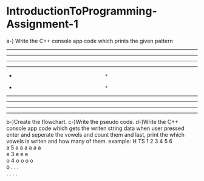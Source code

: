 # IntroductionToProgramming-Assignment-1
 a-) Write the C++ console app code which prints the given pattern
 *	*	*	*	*		*	*	*	*	*
 *	*	*	*				*	*	*	*
 *	*	*						*	*	*
 *	*								*	*
 *										*
										
 *										*
 *	*								*	*
 *	*	*						*	*	*
 *	*	*	*				*	*	*	*
 *	*	*	*	*		*	*	*	*	*

 b-)Create the flowchart.
 c-)Write the pseudo code.
 d-)Write the C++ console app code which gets the writen string data when user pressed enter and seperate the vowels and count them and last, print the which vowels is writen and how many of them.
  example:
  H			TS	1	2	3	4	5	6					
  a			5	a	a	a	a	a	a					
  e			3	e	e	e								
  o			4	o	o	o	o							
  ö			.	.	.									
  .			.	.	.									
														
														



